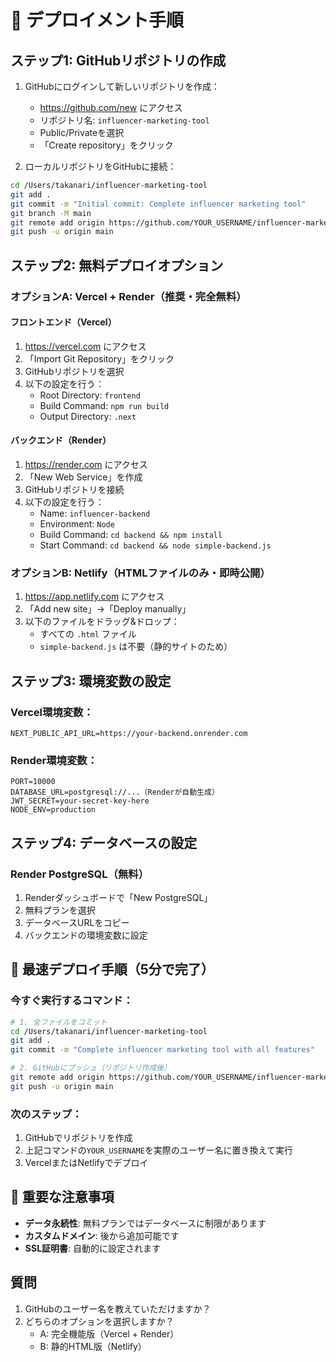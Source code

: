# 🚀 デプロイメント手順

## ステップ1: GitHubリポジトリの作成

1. GitHubにログインして新しいリポジトリを作成：
   - https://github.com/new にアクセス
   - リポジトリ名: `influencer-marketing-tool`
   - Public/Privateを選択
   - 「Create repository」をクリック

2. ローカルリポジトリをGitHubに接続：
```bash
cd /Users/takanari/influencer-marketing-tool
git add .
git commit -m "Initial commit: Complete influencer marketing tool"
git branch -M main
git remote add origin https://github.com/YOUR_USERNAME/influencer-marketing-tool.git
git push -u origin main
```

## ステップ2: 無料デプロイオプション

### オプションA: Vercel + Render（推奨・完全無料）

#### フロントエンド（Vercel）
1. https://vercel.com にアクセス
2. 「Import Git Repository」をクリック
3. GitHubリポジトリを選択
4. 以下の設定を行う：
   - Root Directory: `frontend`
   - Build Command: `npm run build`
   - Output Directory: `.next`

#### バックエンド（Render）
1. https://render.com にアクセス
2. 「New Web Service」を作成
3. GitHubリポジトリを接続
4. 以下の設定を行う：
   - Name: `influencer-backend`
   - Environment: `Node`
   - Build Command: `cd backend && npm install`
   - Start Command: `cd backend && node simple-backend.js`

### オプションB: Netlify（HTMLファイルのみ・即時公開）

1. https://app.netlify.com にアクセス
2. 「Add new site」→「Deploy manually」
3. 以下のファイルをドラッグ&ドロップ：
   - すべての `.html` ファイル
   - `simple-backend.js` は不要（静的サイトのため）

## ステップ3: 環境変数の設定

### Vercel環境変数：
```
NEXT_PUBLIC_API_URL=https://your-backend.onrender.com
```

### Render環境変数：
```
PORT=10000
DATABASE_URL=postgresql://...（Renderが自動生成）
JWT_SECRET=your-secret-key-here
NODE_ENV=production
```

## ステップ4: データベースの設定

### Render PostgreSQL（無料）
1. Renderダッシュボードで「New PostgreSQL」
2. 無料プランを選択
3. データベースURLをコピー
4. バックエンドの環境変数に設定

## 🎯 最速デプロイ手順（5分で完了）

### 今すぐ実行するコマンド：

```bash
# 1. 全ファイルをコミット
cd /Users/takanari/influencer-marketing-tool
git add .
git commit -m "Complete influencer marketing tool with all features"

# 2. GitHubにプッシュ（リポジトリ作成後）
git remote add origin https://github.com/YOUR_USERNAME/influencer-marketing-tool.git
git push -u origin main
```

### 次のステップ：
1. GitHubでリポジトリを作成
2. 上記コマンドの`YOUR_USERNAME`を実際のユーザー名に置き換えて実行
3. VercelまたはNetlifyでデプロイ

## 📝 重要な注意事項

- **データ永続性**: 無料プランではデータベースに制限があります
- **カスタムドメイン**: 後から追加可能です
- **SSL証明書**: 自動的に設定されます

## 質問

1. GitHubのユーザー名を教えていただけますか？
2. どちらのオプションを選択しますか？
   - A: 完全機能版（Vercel + Render）
   - B: 静的HTML版（Netlify）